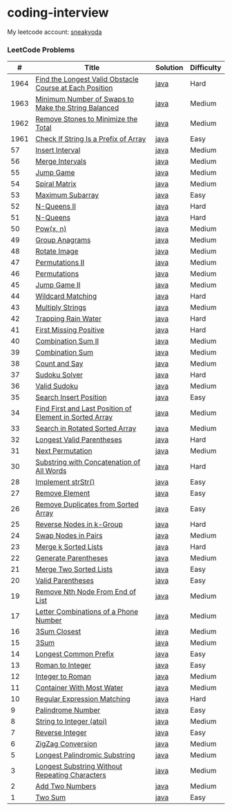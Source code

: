 # coding-interview

My leetcode account: [sneakyoda](https://leetcode.com/sneakyoda/)

### LeetCode Problems

| # | Title | Solution | Difficulty |
|---| ----- | -------- | ---------- |
|1964|[Find the Longest Valid Obstacle Course at Each Position](https://leetcode.com/problems/find-the-longest-valid-obstacle-course-at-each-position/)|[java](java/src/leetcode/FindTheLongestValidObstacleCourseAtEachPosition.java)|Hard|
|1963|[Minimum Number of Swaps to Make the String Balanced](https://leetcode.com/problems/minimum-number-of-swaps-to-make-the-string-balanced/)|[java](java/src/leetcode/MinimumNumberOfSwapsToMakeTheStringBalanced.java)|Medium|
|1962|[Remove Stones to Minimize the Total](https://leetcode.com/problems/remove-stones-to-minimize-the-total/)|[java](java/src/leetcode/RemoveStonesToMinimizeTheTotal.java)|Medium|
|1961|[Check If String Is a Prefix of Array](https://leetcode.com/problems/check-if-string-is-a-prefix-of-array/)|[java](java/src/leetcode/CheckIfStringIsAPrefixOfArray.java)|Easy|
|57|[Insert Interval](https://leetcode.com/problems/insert-interval/)|[java](java/src/leetcode/InsertInterval.java)|Medium|
|56|[Merge Intervals](https://leetcode.com/problems/merge-intervals/)|[java](java/src/leetcode/MergeIntervals.java)|Medium|
|55|[Jump Game](https://leetcode.com/problems/jump-game/)|[java](java/src/leetcode/JumpGame.java)|Medium|
|54|[Spiral Matrix](https://leetcode.com/problems/spiral-matrix/)|[java](java/src/leetcode/SpiralMatrix.java)|Medium|
|53|[Maximum Subarray](https://leetcode.com/problems/maximum-subarray/)|[java](java/src/leetcode/MaximumSubarray.java)|Easy|
|52|[N-Queens II](https://leetcode.com/problems/n-queens-ii/)|[java](java/src/leetcode/NQueensII.java)|Hard|
|51|[N-Queens](https://leetcode.com/problems/n-queens/)|[java](java/src/leetcode/NQueens.java)|Hard|
|50|[Pow(x, n)](https://leetcode.com/problems/powx-n/)|[java](java/src/leetcode/PowXn.java)|Medium|
|49|[Group Anagrams](https://leetcode.com/problems/group-anagrams/)|[java](java/src/leetcode/GroupAnagrams.java)|Medium|
|48|[Rotate Image](https://leetcode.com/problems/rotate-image/)|[java](java/src/leetcode/RotateImage.java)|Medium|
|47|[Permutations II](https://leetcode.com/problems/permutations-ii/)|[java](java/src/leetcode/PermutationsII.java)|Medium|
|46|[Permutations](https://leetcode.com/problems/permutations/)|[java](java/src/leetcode/Permutations.java)|Medium|
|45|[Jump Game II](https://leetcode.com/problems/jump-game-ii/)|[java](java/src/leetcode/JumpGameII.java)|Medium|
|44|[Wildcard Matching](https://leetcode.com/problems/wildcard-matching/)|[java](java/src/leetcode/WildcardMatching.java)|Hard|
|43|[Multiply Strings](https://leetcode.com/problems/multiply-strings/)|[java](java/src/leetcode/MultiplyStrings.java)|Medium|
|42|[Trapping Rain Water](https://leetcode.com/problems/trapping-rain-water/)|[java](java/src/leetcode/TrappingRainWater.java)|Hard|
|41|[First Missing Positive](https://leetcode.com/problems/first-missing-positive/)|[java](java/src/leetcode/FirstMissingPositive.java)|Hard|
|40|[Combination Sum II](https://leetcode.com/problems/combination-sum-ii/)|[java](java/src/leetcode/CombinationSumII.java)|Medium|
|39|[Combination Sum](https://leetcode.com/problems/combination-sum/)|[java](java/src/leetcode/CombinationSum.java)|Medium|
|38|[Count and Say](https://leetcode.com/problems/count-and-say/)|[java](java/src/leetcode/CountAndSay.java)|Medium|
|37|[Sudoku Solver](https://leetcode.com/problems/sudoku-solver/)|[java](java/src/leetcode/SudokuSolver.java)|Hard|
|36|[Valid Sudoku](https://leetcode.com/problems/valid-sudoku/)|[java](java/src/leetcode/ValidSudoku.java)|Medium|
|35|[Search Insert Position](https://leetcode.com/problems/search-insert-position/)|[java](java/src/leetcode/SearchInsertPosition.java)|Easy|
|34|[Find First and Last Position of Element in Sorted Array](https://leetcode.com/problems/find-first-and-last-position-of-element-in-sorted-array/)|[java](java/src/leetcode/FindFirstAndLastPositionOfElementInSortedArray.java)|Medium|
|33|[Search in Rotated Sorted Array](https://leetcode.com/problems/search-in-rotated-sorted-array/)|[java](java/src/leetcode/SearchInRotatedSortedArray.java)|Medium|
|32|[Longest Valid Parentheses](https://leetcode.com/problems/longest-valid-parentheses/)|[java](java/src/leetcode/LongestValidParentheses.java)|Hard|
|31|[Next Permutation](https://leetcode.com/problems/next-permutation/)|[java](java/src/leetcode/NextPermutation.java)|Medium|
|30|[Substring with Concatenation of All Words](https://leetcode.com/problems/substring-with-concatenation-of-all-words/)|[java](java/src/leetcode/SubstringWithConcatenationOfAllWords.java)|Hard|
|28|[Implement strStr()](https://leetcode.com/problems/implement-strstr/)|[java](java/src/leetcode/ImplementStrStr.java)|Easy|
|27|[Remove Element](https://leetcode.com/problems/remove-element/)|[java](java/src/leetcode/RemoveElement.java)|Easy|
|26|[Remove Duplicates from Sorted Array](https://leetcode.com/problems/remove-duplicates-from-sorted-array/)|[java](java/src/leetcode/RemoveDuplicatesFromSortedArray.java)|Easy|
|25|[Reverse Nodes in k-Group](https://leetcode.com/problems/reverse-nodes-in-k-group/)|[java](java/src/leetcode/ReverseNodesInKGroup.java)|Hard|
|24|[Swap Nodes in Pairs](https://leetcode.com/problems/swap-nodes-in-pairs/)|[java](java/src/leetcode/SwapNodesInPairs.java)|Medium|
|23|[Merge k Sorted Lists](https://leetcode.com/problems/merge-k-sorted-lists/)|[java](java/src/leetcode/MergeKSortedLists.java)|Hard|
|22|[Generate Parentheses](https://leetcode.com/problems/generate-parentheses/)|[java](java/src/leetcode/GenerateParentheses.java)|Medium|
|21|[Merge Two Sorted Lists](https://leetcode.com/problems/merge-two-sorted-lists/)|[java](java/src/leetcode/MergeTwoSortedList.java)|Easy|
|20|[Valid Parentheses](https://leetcode.com/problems/valid-parentheses/)|[java](java/src/leetcode/ValidParentheses.java)|Easy|
|19|[Remove Nth Node From End of List](https://leetcode.com/problems/remove-nth-node-from-end-of-list/)|[java](java/src/leetcode/RemoveNthNodeFromEndOfList.java)|Medium|
|17|[Letter Combinations of a Phone Number](https://leetcode.com/problems/letter-combinations-of-a-phone-number/)|[java](java/src/leetcode/LetterCombinationsOfAPhoneNumber.java)|Medium|
|16|[3Sum Closest](https://leetcode.com/problems/3sum-closest/)|[java](java/src/leetcode/ThreesomeClosest.java)|Medium|
|15|[3Sum](https://leetcode.com/problems/3sum/)|[java](java/src/leetcode/Threesome.java)|Medium|
|14|[Longest Common Prefix](https://leetcode.com/problems/longest-common-prefix/)|[java](java/src/leetcode/LongestCommonPrefix.java)|Easy|
|13|[Roman to Integer](https://leetcode.com/problems/roman-to-integer/)|[java](java/src/leetcode/RomanToInteger.java)|Easy|
|12|[Integer to Roman](https://leetcode.com/problems/integer-to-roman/)|[java](java/src/leetcode/IntegerToRoman.java)|Medium|
|11|[Container With Most Water](https://leetcode.com/problems/container-with-most-water/)|[java](java/src/leetcode/ContainerWithMostWater.java)|Medium|
|10|[Regular Expression Matching](https://leetcode.com/problems/regular-expression-matching/)|[java](java/src/leetcode/RegularExpressionMatching.java)|Hard|
|9|[Palindrome Number](https://leetcode.com/problems/palindrome-number/)|[java](java/src/leetcode/PalindromeNumber.java)|Easy|
|8|[String to Integer (atoi)](https://leetcode.com/problems/string-to-integer-atoi/)|[java](java/src/leetcode/StringToIntegerAtoi.java)|Medium|
|7|[Reverse Integer](https://leetcode.com/problems/reverse-integer/)|[java](java/src/leetcode/ReverseInteger.java)|Easy|
|6|[ZigZag Conversion](https://leetcode.com/problems/zigzag-conversion/)|[java](java/src/leetcode/ZigZagConversion.java)|Medium|
|5|[Longest Palindromic Substring](https://leetcode.com/problems/longest-palindromic-substring/)|[java](java/src/leetcode/LongestPalindromicSubstring.java)|Medium|
|3|[Longest Substring Without Repeating Characters](https://leetcode.com/problems/longest-substring-without-repeating-characters/)|[java](java/src/leetcode/LongestSubstringWithoutRepeatingCharacters.java)|Medium|
|2|[Add Two Numbers](https://leetcode.com/problems/add-two-numbers/)|[java](java/src/leetcode/AddTwoNumber.java)|Medium|
|1|[Two Sum](https://leetcode.com/problems/two-sum/)|[java](ava/src/leetcode/TwoSum.java)|Easy|
